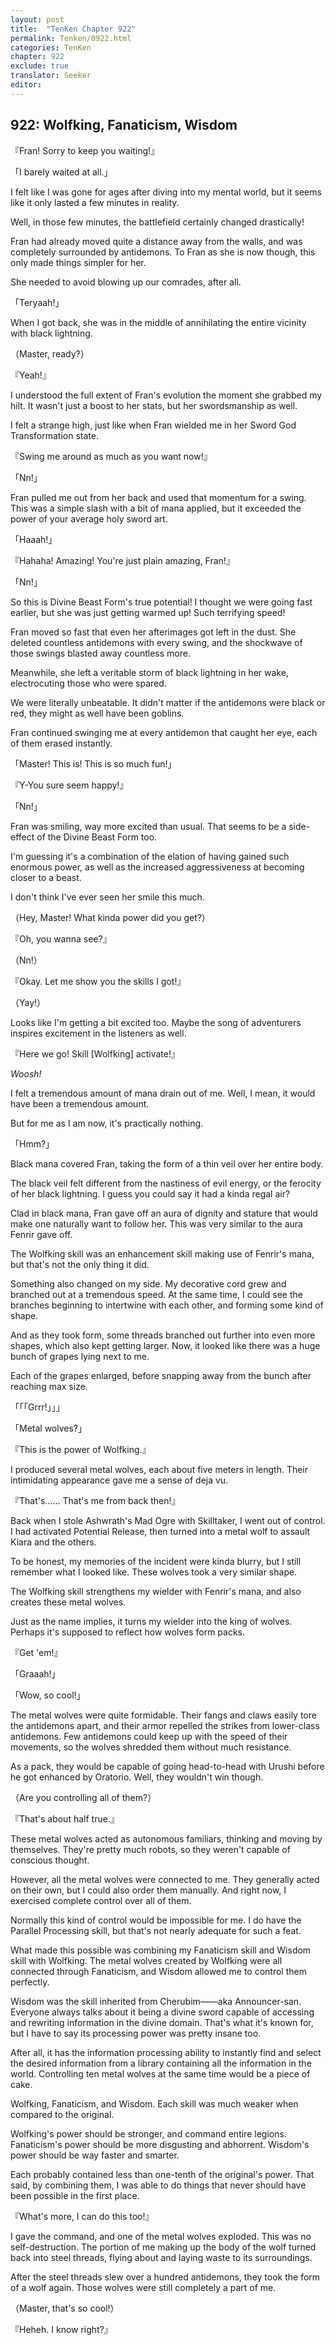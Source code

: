 ```yaml
---
layout: post
title:  "TenKen Chapter 922"
permalink: Tenken/0922.html
categories: TenKen
chapter: 922
exclude: true
translator: Seeker
editor: 
---
```

<h2>922: Wolfking, Fanaticism, Wisdom</h2>

『Fran! Sorry to keep you waiting!』

「I barely waited at all.」

I felt like I was gone for ages after diving into my mental world, but it seems like it only lasted a few minutes in reality.

Well, in those few minutes, the battlefield certainly changed drastically!

Fran had already moved quite a distance away from the walls, and was completely surrounded by antidemons. To Fran as she is now though, this only made things simpler for her.

She needed to avoid blowing up our comrades, after all.

「Teryaah!」

When I got back, she was in the middle of annihilating the entire vicinity with black lightning.

（Master, ready?）

『Yeah!』

I understood the full extent of Fran's evolution the moment she grabbed my hilt. It wasn't just a boost to her stats, but her swordsmanship as well.

I felt a strange high, just like when Fran wielded me in her Sword God Transformation state.

『Swing me around as much as you want now!』

「Nn!」

Fran pulled me out from her back and used that momentum for a swing. This was a simple slash with a bit of mana applied, but it exceeded the power of your average holy sword art.

「Haaah!」

『Hahaha! Amazing! You're just plain amazing, Fran!』

「Nn!」

So this is Divine Beast Form's true potential! I thought we were going fast earlier, but she was just getting warmed up! Such terrifying speed!

Fran moved so fast that even her afterimages got left in the dust. She deleted countless antidemons with every swing, and the shockwave of those swings blasted away countless more.

Meanwhile, she left a veritable storm of black lightning in her wake, electrocuting those who were spared.

We were literally unbeatable. It didn't matter if the antidemons were black or red, they might as well have been goblins.

Fran continued swinging me at every antidemon that caught her eye, each of them erased instantly.

「Master! This is! This is so much fun!」

『Y-You sure seem happy!』

「Nn!」

Fran was smiling, way more excited than usual. That seems to be a side-effect of the Divine Beast Form too.

I'm guessing it's a combination of the elation of having gained such enormous power, as well as the increased aggressiveness at becoming closer to a beast.

I don't think I've ever seen her smile this much.

（Hey, Master! What kinda power did you get?）

『Oh, you wanna see?』

（Nn!）

『Okay. Let me show you the skills I got!』

（Yay!）

Looks like I'm getting a bit excited too. Maybe the song of adventurers inspires excitement in the listeners as well.

『Here we go! Skill [Wolfking] activate!』

*Woosh!*

I felt a tremendous amount of mana drain out of me. Well, I mean, it would have been a tremendous amount.

But for me as I am now, it's practically nothing.

「Hmm?」

Black mana covered Fran, taking the form of a thin veil over her entire body.

The black veil felt different from the nastiness of evil energy, or the ferocity of her black lightning. I guess you could say it had a kinda regal air?

Clad in black mana, Fran gave off an aura of dignity and stature that would make one naturally want to follow her. This was very similar to the aura Fenrir gave off.

The Wolfking skill was an enhancement skill making use of Fenrir's mana, but that's not the only thing it did.

Something also changed on my side. My decorative cord grew and branched out at a tremendous speed. At the same time, I could see the branches beginning to intertwine with each other, and forming some kind of shape.

And as they took form, some threads branched out further into even more shapes, which also kept getting larger. Now, it looked like there was a huge bunch of grapes lying next to me.

Each of the grapes enlarged, before snapping away from the bunch after reaching max size.

「「「Grrr!」」」

「Metal wolves?」

『This is the power of Wolfking.』

I produced several metal wolves, each about five meters in length. Their intimidating appearance gave me a sense of deja vu.

『That's…… That's me from back then!』

Back when I stole Ashwrath's Mad Ogre with Skilltaker, I went out of control. I had activated Potential Release, then turned into a metal wolf to assault Kiara and the others.

To be honest, my memories of the incident were kinda blurry, but I still remember what I looked like. These wolves took a very similar shape.

The Wolfking skill strengthens my wielder with Fenrir's mana, and also creates these metal wolves.

Just as the name implies, it turns my wielder into the king of wolves. Perhaps it's supposed to reflect how wolves form packs.

『Get 'em!』

「Graaah!」

「Wow, so cool!」

The metal wolves were quite formidable. Their fangs and claws easily tore the antidemons apart, and their armor repelled the strikes from lower-class antidemons. Few antidemons could keep up with the speed of their movements, so the wolves shredded them without much resistance.

As a pack, they would be capable of going head-to-head with Urushi before he got enhanced by Oratorio. Well, they wouldn't win though.

（Are you controlling all of them?）

『That's about half true.』

These metal wolves acted as autonomous familiars, thinking and moving by themselves. They're pretty much robots, so they weren't capable of conscious thought.

However, all the metal wolves were connected to me. They generally acted on their own, but I could also order them manually. And right now, I exercised complete control over all of them.

Normally this kind of control would be impossible for me. I do have the Parallel Processing skill, but that's not nearly adequate for such a feat.

What made this possible was combining my Fanaticism skill and Wisdom skill with Wolfking. The metal wolves created by Wolfking were all connected through Fanaticism, and Wisdom allowed me to control them perfectly.

Wisdom was the skill inherited from Cherubim――aka Announcer-san. Everyone always talks about it being a divine sword capable of accessing and rewriting information in the divine domain. That's what it's known for, but I have to say its processing power was pretty insane too.

After all, it has the information processing ability to instantly find and select the desired information from a library containing all the information in the world. Controlling ten metal wolves at the same time would be a piece of cake.

Wolfking, Fanaticism, and Wisdom. Each skill was much weaker when compared to the original.

Wolfking's power should be stronger, and command entire legions. Fanaticism's power should be more disgusting and abhorrent. Wisdom's power should be way faster and smarter.

Each probably contained less than one-tenth of the original's power. That said, by combining them, I was able to do things that never should have been possible in the first place.

『What's more, I can do this too!』

I gave the command, and one of the metal wolves exploded. This was no self-destruction. The portion of me making up the body of the wolf turned back into steel threads, flying about and laying waste to its surroundings.

After the steel threads slew over a hundred antidemons, they took the form of a wolf again. Those wolves were still completely a part of me.

（Master, that's so cool!）

『Heheh. I know right?』




